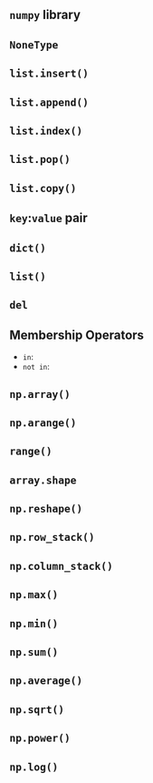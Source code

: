 ## `numpy` library

## `NoneType`

## `list.insert()`

## `list.append()`

## `list.index()`

## `list.pop()`

## `list.copy()`

## `key`:`value` pair

## `dict()`

## `list()`

## `del`


## Membership Operators
- `in`:
- `not in`:

## `np.array()`

## `np.arange()`

## `range()`

## `array.shape`

## `np.reshape()`

## `np.row_stack()`

## `np.column_stack()`

## `np.max()`

## `np.min()`

## `np.sum()`

## `np.average()`

## `np.sqrt()`

## `np.power()`

## `np.log()`